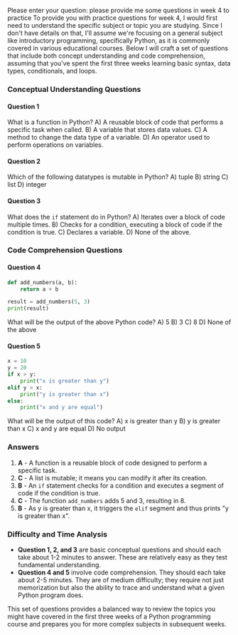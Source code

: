 Please enter your question: please provide me some questions in week 4 to practice
To provide you with practice questions for week 4, I would first need to understand the specific subject or topic you are studying. Since I don't have details on that, I'll assume we're focusing on a general subject like introductory programming, specifically Python, as it is commonly covered in various educational courses. Below I will craft a set of questions that include both concept understanding and code comprehension, assuming that you've spent the first three weeks learning basic syntax, data types, conditionals, and loops.

### Conceptual Understanding Questions

#### Question 1
What is a function in Python?
A) A reusable block of code that performs a specific task when called.
B) A variable that stores data values.
C) A method to change the data type of a variable.
D) An operator used to perform operations on variables.

#### Question 2
Which of the following datatypes is mutable in Python?
A) tuple
B) string
C) list
D) integer

#### Question 3
What does the `if` statement do in Python?
A) Iterates over a block of code multiple times.
B) Checks for a condition, executing a block of code if the condition is true.
C) Declares a variable.
D) None of the above.

### Code Comprehension Questions

#### Question 4
```python
def add_numbers(a, b):
    return a + b

result = add_numbers(5, 3)
print(result)
```
What will be the output of the above Python code?
A) 5 B) 3 C) 8 D) None of the above

#### Question 5
```python
x = 10
y = 20
if x > y:
    print("x is greater than y")
elif y > x:
    print("y is greater than x")
else:
    print("x and y are equal")
```
What will be the output of this code?
A) x is greater than y
B) y is greater than x
C) x and y are equal
D) No output

### Answers
1. **A** - A function is a reusable block of code designed to perform a specific task.
2. **C** - A list is mutable; it means you can modify it after its creation.
3. **B** - An `if` statement checks for a condition and executes a segment of code if the condition is true.
4. **C** - The function `add_numbers` adds 5 and 3, resulting in 8.
5. **B** - As y is greater than x, it triggers the `elif` segment and thus prints "y is greater than x".

### Difficulty and Time Analysis
- **Question 1, 2, and 3** are basic conceptual questions and should each take about 1-2 minutes to answer. These are relatively easy as they test fundamental understanding.
- **Question 4 and 5** involve code comprehension. They should each take about 2-5 minutes. They are of medium difficulty; they require not just memorization but also the ability to trace and understand what a given Python program does.

This set of questions provides a balanced way to review the topics you might have covered in the first three weeks of a Python programming course and prepares you for more complex subjects in subsequent weeks.
